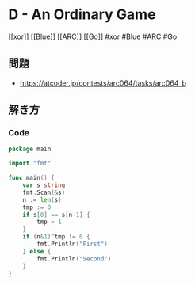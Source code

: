 # D - An Ordinary Game
[[xor]] [[Blue]] [[ARC]] [[Go]]
#xor #Blue #ARC #Go 

## 問題
- https://atcoder.jp/contests/arc064/tasks/arc064_b

## 解き方
### Code
```go
package main

import "fmt"

func main() {
	var s string
	fmt.Scan(&s)
	n := len(s)
	tmp := 0
	if s[0] == s[n-1] {
		tmp = 1
	}
	if (n&1)^tmp != 0 {
		fmt.Println("First")
	} else {
		fmt.Println("Second")
	}
}
```